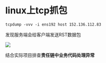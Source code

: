 # linux上tcp抓包

```shell
tcpdump -vvv -i ens192 host 152.136.112.83
```

发现服务端会给客户端发送RST数据包

![](https://blog-1258875084.cos.ap-guangzhou.myqcloud.com/picgo-eve202210170854188.png)

结合实际项目排查**责任链中业务代码处理异常**
